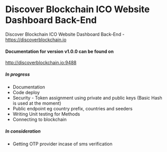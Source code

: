 # Discover Blockchain ICO Website Dashboard Back-End
Discover Blockchain ICO Website Dashboard Back-End - https://discoverblockchain.io

#### Documentation for version v1.0.0 can be found on
http://discoverblockchain.io:9488

##### In progress
* Documentation
* Code deploy
* Security - Token assignment using private and public keys (Basic Hash is used at the moment)
* Public endpoint eg country prefix, countries and seeders
* Writing Unit testing for Methods
* Connecting to blockchain

##### In consideration
* Getting OTP provider incase of sms verification